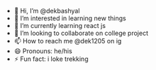 - 👋 Hi, I’m @dekbashyal
- 👀 I’m interested in learning new things
- 🌱 I’m currently learning react js
- 💞️ I’m looking to collaborate on college project
- 📫 How to reach me @dek1205 on ig
- 😄 Pronouns: he/his
- ⚡ Fun fact: i loke trekking

<!---
dekbashyal/dekbashyal is a ✨ special ✨ repository because its `README.md` (this file) appears on your GitHub profile.
You can click the Preview link to take a look at your changes.
--->
